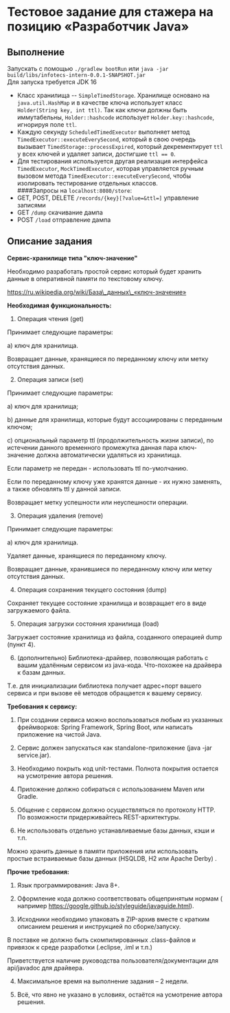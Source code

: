 # Тестовое задание для стажера на позицию «Разработчик Java»

## Выполнение
Запускать с помощью `./gradlew bootRun` 
или `java -jar build/libs/infotecs-intern-0.0.1-SNAPSHOT.jar`  
Для запуска требуется JDK 16  

- Класс хранилища -- `SimpleTimedStorage`. Хранилище основано на `java.util.HashMap` и в качестве ключа использует класс `Holder(String key, int ttl)`. Так как ключи должны быть иммутабельны, `Holder::hashcode` использует `Holder.key::hashcode`, игнорируя поле `ttl`.  
- Каждую секунду `ScheduledTimedExecutor` выполняет метод `TimedExecutor::executeEverySecond`, который в свою очередь вызывает  `TimedStorage::processExpired`, который декрементирует `ttl` у всех ключей и удаляет записи, достигшие `ttl == 0`. 
- Для тестирования используется другая реализация интерфейса `TimedExecutor`, `MockTimedExecutor`, которая управляется ручным вызовом метода `TimedExecutor::executeEverySecond`, чтобы изолировать тестирование отдельных классов.  
####Запросы на `localhost:8080/store`:
- GET, POST, DELETE `/records/{key}[?value=&ttl=]` управление записями
- GET `/dump` скачивание дампа
- POST `/load` отправление дампа 

## Описание задания

**Сервис-хранилище типа &quot;ключ-значение&quot;**

Необходимо разработать простой сервис который будет хранить данные в оперативной памяти по текстовому ключу.

https://ru.wikipedia.org/wiki/База\_данных\_«ключ-значение»

**Необходимая функциональность:**

1. Операция чтения (get)

Принимает следующие параметры:

a) ключ для хранилища.

Возвращает данные, хранящиеся по переданному ключу или метку отсутствия данных.

2. Операция записи (set)

Принимает следующие параметры:

a) ключ для хранилища;

b) данные для хранилища, которые будут ассоциированы с переданным ключом;

c) опциональный параметр ttl (продолжительность жизни записи), по истечении данного временного промежутка данная пара
ключ-значение должна автоматически удаляться из хранилища.

Если параметр не передан - использовать ttl по-умолчанию.

Если по переданному ключу уже хранятся данные - их нужно заменять, а также обновлять ttl у данной записи.

Возвращает метку успешности или неуспешности операции.

3. Операция удаления (remove)

Принимает следующие параметры:

a) ключ для хранилища.

Удаляет данные, хранящиеся по переданному ключу.

Возвращает данные, хранившиеся по переданному ключу или метку отсутствия данных.

4. Операция сохранения текущего состояния (dump)

Сохраняет текущее состояние хранилища и возвращает его в виде загружаемого файла.

5. Операция загрузки состояния хранилища (load)

Загружает состояние хранилища из файла, созданного операцией dump (пункт 4).

6. (дополнительно) Библиотека-драйвер, позволяющая работать с вашим удалённым сервисом из java-кода. Что-похожее на
   драйвера к базам данных.

Т.е. для инициализации библиотека получает адрес+порт вашего сервиса и при вызове её методов обращается к вашему
сервису.

**Требования к сервису:**

1. При создании сервиса можно воспользоваться любым из указанных фреймворков: Spring Framework, Spring Boot, или
   написать приложение на чистой Java.

2. Сервис должен запускаться как standalone-приложение (java -jar service.jar).

3. Необходимо покрыть код unit-тестами. Полнота покрытия остается на усмотрение автора решения.

4. Приложение должно собираться с использованием Maven или Gradle.

5. Общение с сервисом должно осуществляться по протоколу HTTP. По возможности придерживайтесь REST-архитектуры.

6. Не использовать отдельно устанавливаемые базы данных, кэши и т.п.

Можно хранить данные в памяти приложения или использовать простые встраиваемые базы данных (HSQLDB, H2 или Apache Derby)
.

**Прочие требования:**

1. Язык программирования: Java 8+.

2. Оформление кода должно соответствовать общепринятым нормам (
   например https://google.github.io/styleguide/javaguide.html).

3. Исходники необходимо упаковать в ZIP-архив вместе с кратким описанием решения и инструкцией по сборке/запуску.

В поставке не должно быть скомпилированных .class-файлов и привязок к среде разработки (.eclipse, .iml и т.п.)

Приветствуется наличие руководства пользователя/документации для api/javadoc для драйвера.

4. Максимальное время на выполнение задания – 2 недели.

5. Всё, что явно не указано в условиях, остаётся на усмотрение автора решения.
